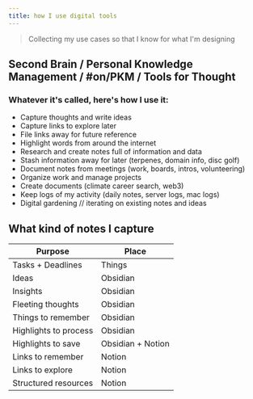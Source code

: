 ```yaml
---
title: how I use digital tools
---
```

> Collecting my use cases so that I know for what I'm designing

## Second Brain / Personal Knowledge Management / #on/PKM / Tools for Thought
### Whatever it's called, here's how I use it:

- Capture thoughts and write ideas
- Capture links to explore later
- File links away for future reference
- Highlight words from around the internet
- Research and create notes full of information and data
- Stash information away for later (terpenes, domain info, disc golf)
- Document notes from meetings (work, boards, intros, volunteering)
- Organize work and manage projects
- Create documents (climate career search, web3)
- Keep logs of my activity (daily notes, server logs, mac logs)
- Digital gardening // iterating on existing notes and ideas

## What kind of notes I capture 

| Purpose               | Place             |
| --------------------- | ----------------- |
| Tasks + Deadlines     | Things            |
| Ideas                 | Obsidian          |
| Insights              | Obsidian          |
| Fleeting thoughts     | Obsidian          |
| Things to remember    | Obsidian          |
| Highlights to process | Obsidian          |
| Highlights to save    | Obsidian + Notion |
| Links to remember     | Notion            |
| Links to explore      | Notion            |
| Structured resources     | Notion            |                      |                   |
